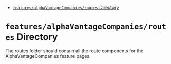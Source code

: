 <!-- START doctoc generated TOC please keep comment here to allow auto update -->
<!-- DON'T EDIT THIS SECTION, INSTEAD RE-RUN doctoc TO UPDATE -->

- [`features/alphaVantageCompanies/routes` Directory](#featuresalphavantagecompaniesroutes-directory)

<!-- END doctoc generated TOC please keep comment here to allow auto update -->

# `features/alphaVantageCompanies/routes` Directory

The routes folder should contain all the route components for the AlphaVantageCompanies feature pages.
